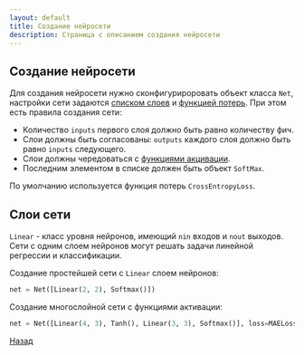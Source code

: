```yaml
---
layout: default
title: Создание нейросети
description: Страница с описанием создания нейросети
---
```


## Создание нейросети

Для создания нейросети нужно сконфигурироровать объект класса `Net`, настройки сети задаются [списком слоев](#слои-сети) и [функцией потерь](./loss.html). При этом есть правила создания сети:
* Количество `inputs` первого слоя должно быть равно количеству фич.
* Слои должны быть согласованы: `outputs` каждого слоя должно быть равно `inputs` следующего.
* Слои должны чередоваться с [функциями акцивации](./activation.html).
* Последним элементом в списке должен быть объект `SoftMax`.

По умолчанию используется функция потерь `CrossEntropyLoss`.

## Слои сети 

`Linear` - класс уровня нейронов, имеющий `nin` входов и `nout` выходов. Сети с одним слоем нейронов могут решать задачи линейной регрессии и классификации. 

Создание простейшей сети с `Linear` слоем нейронов:

```python
net = Net([Linear(2, 2), Softmax()])
```

Создание многослойной сети с функциями активации:

```python
net = Net([Linear(4, 3), Tanh(), Linear(3, 3), Softmax()], loss=MAELoss())
```
[Назад](./)
